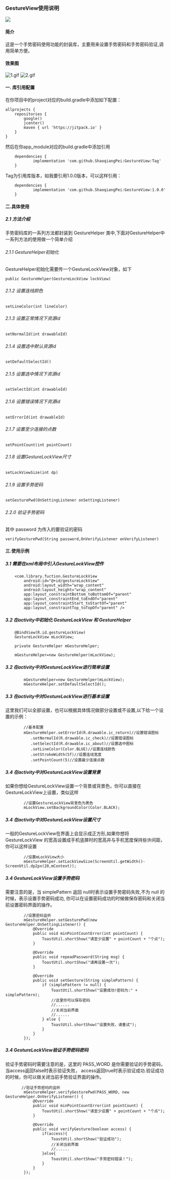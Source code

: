 
### GestureView使用说明
[![](https://jitpack.io/v/ShaoqiangPei/GestureView.svg)](https://jitpack.io/#ShaoqiangPei/GestureView)
#### 简介
这是一个手势密码使用功能的封装库，主要用来设置手势密码和手势密码验证,调用简单方便。

#### 效果图
![1.gif](https://upload-images.jianshu.io/upload_images/6127340-0f06f45fc1bb2b83.gif?imageMogr2/auto-orient/strip)
![2.gif](https://upload-images.jianshu.io/upload_images/6127340-2e318dc4a54c39ea.gif?imageMogr2/auto-orient/strip)

#### 一. 库引用配置
在你项目中的project对应的build.gradle中添加如下配置：
```
allprojects {
    repositories {
        google()
        jcenter()
        maven { url 'https://jitpack.io' }
    }
}
```
然后在你app_module对应的build.gradle中添加引用
```
	dependencies {
	        implementation 'com.github.ShaoqiangPei:GestureView:Tag'
	}
```
Tag为引用库版本，如我要引用1.0.0版本，可以这样引用：
```
	dependencies {
	        implementation 'com.github.ShaoqiangPei:GestureView:1.0.0'
	}
```
#### 二.具体使用
##### 2.1 方法介绍
手势密码库的一系列方法都封装到 GestureHelper 类中,下面对GestureHelper中一系列方法的使用做一个简单介绍
###### 2.1.1 GestureHelper初始化
GestureHelper初始化需要传一个GestureLockView对象，如下
```
public GestureHelper(GestureLockView lockView)
```
###### 2.1.2 设置连线颜色
```
setLineColor(int lineColor)
```
###### 2.1.3 设置正常情况下资源id
```
setNormalId(int drawableId)
```
###### 2.1.4 设置选中默认资源id
```
setDefaultSelectId()
```
###### 2.1.5 设置选中情况下资源id
```
setSelectId(int drawableId)
```
###### 2.1.6 设置错误情况下资源id
```
setErrorId(int drawableId)
```
###### 2.1.7 设置至少连接的点数
```
setPointCount(int pointCount)
```
###### 2.1.8 设置GestureLockView尺寸
```
setLockViewSize(int dp)
```
###### 2.1.9 设置手势密码
```
setGesturePwd(OnSettingListener onSettingListener)
```
###### 2.2.0 验证手势密码
其中 password 为传入的要验证的密码
``` 
verifyGesturePwd(String password,OnVerifyListener onVerifyListener)
```
#### 三.使用示例
##### 3.1 需要在xml布局中引入GestureLockView控件
```
    <com.library.fuction.GestureLockView
        android:id="@+id/gestureLockView"
        android:layout_width="wrap_content"
        android:layout_height="wrap_content"
        app:layout_constraintBottom_toBottomOf="parent"
        app:layout_constraintEnd_toEndOf="parent"
        app:layout_constraintStart_toStartOf="parent"
        app:layout_constraintTop_toTopOf="parent" />
```
##### 3.2 在activity中初始化 GestureLockView 和 GestureHelper
```
    @BindView(R.id.gestureLockView)
    GestureLockView mLockView;
    
    private GestureHelper mGestureHelper;
```
```
    mGestureHelper=new GestureHelper(mLockView);
```
##### 3.2 在activity中对GestureLockView进行简单设置
```
        mGestureHelper=new GestureHelper(mLockView);
        mGestureHelper.setDefaultSelectId();
```
##### 3.3 在activity中对GestureLockView进行基本设置
这里我们可以全部设置，也可以根据具体情况做部分设置或不设置,以下给一个设置的示例：
```
        //基本配置
        mGestureHelper.setErrorId(R.drawable.ic_return)//设置错误图标
           .setNormalId(R.drawable.ic_check)//设置错误图标
           .setSelectId(R.drawable.ic_about)//设置选中图标
           .setLineColor(Color.BLUE)//设置连线颜色
           .setStrokeWidth(5f)//设置连线宽度
           .setPointCount(5)//设置最少连接点数
```
##### 3.4 在activity中对GestureLockView设置背景
如果你想给GestureLockView设置一个背景或背景色，你可以直接在GestureLockView上设置，类似这样
```
        //设置GestureLockView背景色为黑色
        mLockView.setBackgroundColor(Color.BLACK);
```
##### 3.4 在activity中对GestureLockView设置尺寸
一般的GestureLockView在界面上会显示成正方形,如果你想将 GestureLockView 的宽高设置成手机竖屏时的宽高并与手机宽度保持些许间距，你可以这样设置
```
        //设置mLockView大小
        mGestureHelper.setLockViewSize(ScreenUtil.getWidth()-ScreenUtil.dp2px(20,mContext));
```
##### 3.4 GestureLockView设置手势密码
需要注意的是，当 simplePattern 返回 null时表示设置手势密码失败,不为 null 的时候，表示设置手势密码成功,
你可以在设置密码成功的时候做保存密码和关闭当前设置密码界面的操作。
```
        //设置密码监听
        mGestureHelper.setGesturePwd(new GestureHelper.OnSettingListener() {
            @Override
            public void minPointCountError(int pointCount) {
                ToastUtil.shortShow("请至少设置" + pointCount + "个点");
            }

            @Override
            public void repeadPassword(String msg) {
                ToastUtil.shortShow("请再设置一次");
            }

            @Override
            public void setGesture(String simplePattern) {
                if (simplePattern != null) {
                    ToastUtil.shortShow("设置成功!密码为:" + simplePattern);
                    //这里你可以保存密码
                    //......
                    //关闭当前界面
                    //......
                } else {
                    ToastUtil.shortShow("设置失败，请重试");
                }
            }
        });
```
##### 3.4 GestureLockView验证手势密码密码
验证手势密码时需要注意的是，这里的 PASS_WORD 是你需要验证的手势密码，当access返回false时表示验证失败，
access返回true时表示验证成功.验证成功的时候，你可以做关闭当前手势验证界面的操作。
```
       //验证手势密码的监听
        mGestureHelper.verifyGesturePwd(PASS_WORD, new GestureHelper.OnVerifyListener() {
            @Override
            public void minPointCountError(int pointCount) {
                ToastUtil.shortShow("请至少设置" + pointCount + "个点");
            }

            @Override
            public void verifyGesture(boolean access) {
                if(access){
                    ToastUtil.shortShow("验证成功");
                    //关闭当前界面
                    //......
                }else{
                    ToastUtil.shortShow("手势密码错误！");
                }
            }
        });
```










